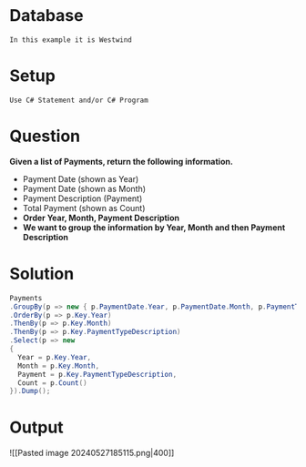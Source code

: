 ```table-of-contents
```
# Database
`In this example it is Westwind`

# Setup 
`Use C# Statement and/or C# Program`

# Question
**Given a list of Payments, return the following information.**
- Payment Date (shown as Year)
- Payment Date (shown as Month)
- Payment Description (Payment)
- Total Payment (shown as Count)
- **Order Year, Month, Payment Description**
- **We want to group the information by Year, Month and then Payment Description**


# Solution
```cs
Payments
.GroupBy(p => new { p.PaymentDate.Year, p.PaymentDate.Month, p.PaymentType.PaymentTypeDescription })
.OrderBy(p => p.Key.Year)
.ThenBy(p => p.Key.Month)
.ThenBy(p => p.Key.PaymentTypeDescription)
.Select(p => new
{
  Year = p.Key.Year,
  Month = p.Key.Month,
  Payment = p.Key.PaymentTypeDescription,
  Count = p.Count()
}).Dump();
```

# Output
![[Pasted image 20240527185115.png|400]]
